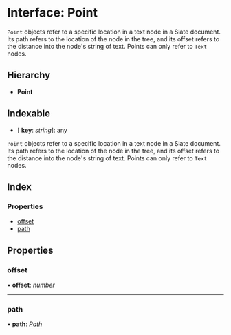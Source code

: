 
# Interface: Point

`Point` objects refer to a specific location in a text node in a Slate
document. Its path refers to the location of the node in the tree, and its
offset refers to the distance into the node's string of text. Points can
only refer to `Text` nodes.

## Hierarchy

* **Point**

## Indexable

* \[ **key**: *string*\]: any

`Point` objects refer to a specific location in a text node in a Slate
document. Its path refers to the location of the node in the tree, and its
offset refers to the distance into the node's string of text. Points can
only refer to `Text` nodes.

## Index

### Properties

* [offset](_interfaces_point_.point.md#offset)
* [path](_interfaces_point_.point.md#path)

## Properties

###  offset

• **offset**: *number*

___

###  path

• **path**: *[Path](../modules/_interfaces_path_.md#path)*
